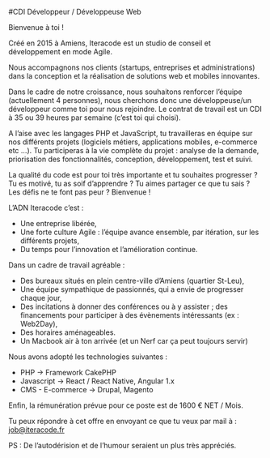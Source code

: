 #CDI Développeur / Développeuse Web

Bienvenue à toi !

Créé en 2015 à Amiens, Iteracode est un studio de conseil et développement en mode Agile. 

Nous accompagnons nos clients (startups, entreprises et administrations) dans la conception et la réalisation de solutions web et mobiles innovantes.

Dans le cadre de notre croissance, nous souhaitons renforcer l’équipe (actuellement 4 personnes), nous cherchons donc une développeuse/un développeur comme toi pour nous rejoindre. Le contrat de travail est un CDI à 35 ou 39 heures par semaine (c’est toi qui choisi).

A l’aise avec les langages PHP et JavaScript, tu travailleras en équipe sur nos différents projets (logiciels métiers, applications mobiles, e-commerce etc …). Tu participeras à la vie complète du projet : analyse de la demande, priorisation des fonctionnalités, conception, développement, test et suivi. 

La qualité du code est pour toi très importante et tu souhaites progresser ? Tu es motivé, tu as soif d’apprendre ? Tu aimes partager ce que tu sais ? Les défis ne te font pas peur ? Bienvenue !

L’ADN Iteracode c’est : 
-	Une entreprise libérée,
-	Une forte culture Agile : l’équipe avance ensemble, par itération, sur les différents projets,
-	Du temps pour l’innovation et l’amélioration continue.

Dans un cadre de travail agréable :
-	Des bureaux situés en plein centre-ville d’Amiens (quartier St-Leu),
-	Une équipe sympathique de passionnés, qui a envie de progresser chaque jour,
-	Des incitations à donner des conférences ou à y assister ; des financements pour participer à des évènements intéressants (ex : Web2Day),
-	Des horaires aménageables.
-	Un Macbook air à ton arrivée (et un Nerf car ça peut toujours servir)

Nous avons adopté les technologies suivantes :
-	PHP -> Framework CakePHP
-	Javascript -> React / React Native, Angular 1.x
-	CMS - E-commerce -> Drupal, Magento

Enfin, la rémunération prévue pour ce poste est de 1600 € NET / Mois.

Tu peux répondre à cet offre en envoyant ce que tu veux par mail à : job@iteracode.fr

PS : De l’autodérision et de l’humour seraient un plus très appréciés.
